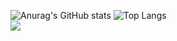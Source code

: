 ![Anurag's GitHub stats](https://github-readme-stats.vercel.app/api?username=gomezkevin01&show_icons=true&theme=merko&count_private=true) 
![Top Langs](https://github-readme-stats.vercel.app/api/top-langs/?username=gomezkevin01&layout=compact&theme=merko&count_private=true&langs_count=6)  
![](https://komarev.com/ghpvc/?username=gomezkevin01&style=plastic&color=brightgreen)

